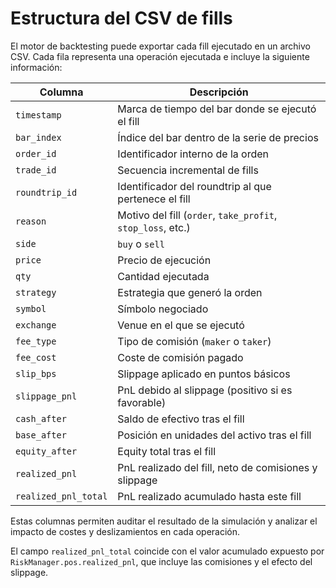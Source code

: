 # Estructura del CSV de fills

El motor de backtesting puede exportar cada fill ejecutado en un archivo CSV.
Cada fila representa una operación ejecutada e incluye la siguiente información:

| Columna | Descripción |
| --- | --- |
| `timestamp` | Marca de tiempo del bar donde se ejecutó el fill |
| `bar_index` | Índice del bar dentro de la serie de precios |
| `order_id` | Identificador interno de la orden |
| `trade_id` | Secuencia incremental de fills |
| `roundtrip_id` | Identificador del roundtrip al que pertenece el fill |
| `reason` | Motivo del fill (`order`, `take_profit`, `stop_loss`, etc.) |
| `side` | `buy` o `sell` |
| `price` | Precio de ejecución |
| `qty` | Cantidad ejecutada |
| `strategy` | Estrategia que generó la orden |
| `symbol` | Símbolo negociado |
| `exchange` | Venue en el que se ejecutó |
| `fee_type` | Tipo de comisión (`maker` o `taker`) |
| `fee_cost` | Coste de comisión pagado |
| `slip_bps` | Slippage aplicado en puntos básicos |
| `slippage_pnl` | PnL debido al slippage (positivo si es favorable) |
| `cash_after` | Saldo de efectivo tras el fill |
| `base_after` | Posición en unidades del activo tras el fill |
| `equity_after` | Equity total tras el fill |
| `realized_pnl` | PnL realizado del fill, neto de comisiones y slippage |
| `realized_pnl_total` | PnL realizado acumulado hasta este fill |

Estas columnas permiten auditar el resultado de la simulación y analizar el
impacto de costes y deslizamientos en cada operación.

El campo `realized_pnl_total` coincide con el valor acumulado expuesto por
`RiskManager.pos.realized_pnl`, que incluye las comisiones y el efecto del
slippage.
